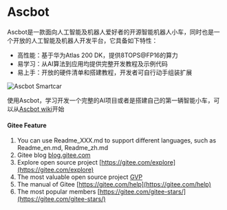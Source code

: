 # Ascbot
Ascbot是一款面向人工智能及机器人爱好者的开源智能机器人小车，同时也是一个开放的人工智能及机器人开发平台，它具备如下特性：
- 高性能：基于华为Atlas 200 DK，提供8TOPS@FP16的算力
- 易学习：从AI算法到应用均提供完整开发教程及示例代码
- 易上手：开放的硬件清单和搭建教程，开发者可自行动手组装扩展

![Ascbot Smartcar](./Docs/AscbotImg/Ascbot_readme.jpg)


使用Ascbot，学习开发一个完整的AI项目或者是搭建自己的第一辆智能小车，可以从[Ascbot wiki](https://gitee.com/Ascend/Ascbot)开始


#### Gitee Feature

1.  You can use Readme\_XXX.md to support different languages, such as Readme\_en.md, Readme\_zh.md
2.  Gitee blog [blog.gitee.com](https://blog.gitee.com)
3.  Explore open source project [https://gitee.com/explore](https://gitee.com/explore)
4.  The most valuable open source project [GVP](https://gitee.com/gvp)
5.  The manual of Gitee [https://gitee.com/help](https://gitee.com/help)
6.  The most popular members  [https://gitee.com/gitee-stars/](https://gitee.com/gitee-stars/)
